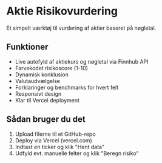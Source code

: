 # Aktie Risikovurdering

Et simpelt værktøj til vurdering af aktier baseret på nøgletal.

## Funktioner

- Live autofyld af aktiekurs og nøgletal via Finnhub API
- Farvekodet risikoscore (1-10)
- Dynamisk konklusion
- Valutaudvælgelse
- Forklaringer og benchmarks for hvert felt
- Responsivt design
- Klar til Vercel deployment

## Sådan bruger du det

1. Upload filerne til et GitHub-repo
2. Deploy via Vercel (vercel.com)
3. Indtast en ticker og klik "Hent data"
4. Udfyld evt. manuelle felter og klik "Beregn risiko"
